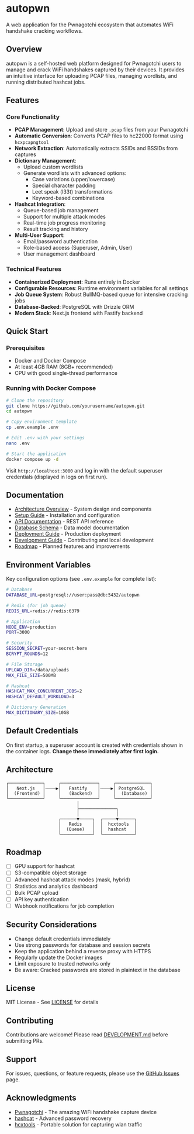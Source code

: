 # autopwn

A web application for the Pwnagotchi ecosystem that automates WiFi handshake cracking workflows.

## Overview

autopwn is a self-hosted web platform designed for Pwnagotchi users to manage and crack WiFi handshakes captured by their devices. It provides an intuitive interface for uploading PCAP files, managing wordlists, and running distributed hashcat jobs.

## Features

### Core Functionality
- **PCAP Management**: Upload and store `.pcap` files from your Pwnagotchi
- **Automatic Conversion**: Converts PCAP files to hc22000 format using `hcxpcapngtool`
- **Network Extraction**: Automatically extracts SSIDs and BSSIDs from captures
- **Dictionary Management**:
  - Upload custom wordlists
  - Generate wordlists with advanced options:
    - Case variations (upper/lowercase)
    - Special character padding
    - Leet speak (l33t) transformations
    - Keyword-based combinations
- **Hashcat Integration**:
  - Queue-based job management
  - Support for multiple attack modes
  - Real-time job progress monitoring
  - Result tracking and history
- **Multi-User Support**:
  - Email/password authentication
  - Role-based access (Superuser, Admin, User)
  - User management dashboard

### Technical Features
- **Containerized Deployment**: Runs entirely in Docker
- **Configurable Resources**: Runtime environment variables for all settings
- **Job Queue System**: Robust BullMQ-based queue for intensive cracking jobs
- **Database-Backed**: PostgreSQL with Drizzle ORM
- **Modern Stack**: Next.js frontend with Fastify backend

## Quick Start

### Prerequisites
- Docker and Docker Compose
- At least 4GB RAM (8GB+ recommended)
- CPU with good single-thread performance

### Running with Docker Compose

```bash
# Clone the repository
git clone https://github.com/yourusername/autopwn.git
cd autopwn

# Copy environment template
cp .env.example .env

# Edit .env with your settings
nano .env

# Start the application
docker compose up -d
```

Visit `http://localhost:3000` and log in with the default superuser credentials (displayed in logs on first run).

## Documentation

- [Architecture Overview](./docs/ARCHITECTURE.md) - System design and components
- [Setup Guide](./docs/SETUP.md) - Installation and configuration
- [API Documentation](./docs/API.md) - REST API reference
- [Database Schema](./docs/DATABASE.md) - Data model documentation
- [Deployment Guide](./docs/DEPLOYMENT.md) - Production deployment
- [Development Guide](./docs/DEVELOPMENT.md) - Contributing and local development
- [Roadmap](./docs/ROADMAP.md) - Planned features and improvements

## Environment Variables

Key configuration options (see `.env.example` for complete list):

```bash
# Database
DATABASE_URL=postgresql://user:pass@db:5432/autopwn

# Redis (for job queue)
REDIS_URL=redis://redis:6379

# Application
NODE_ENV=production
PORT=3000

# Security
SESSION_SECRET=your-secret-here
BCRYPT_ROUNDS=12

# File Storage
UPLOAD_DIR=/data/uploads
MAX_FILE_SIZE=500MB

# Hashcat
HASHCAT_MAX_CONCURRENT_JOBS=2
HASHCAT_DEFAULT_WORKLOAD=3

# Dictionary Generation
MAX_DICTIONARY_SIZE=10GB
```

## Default Credentials

On first startup, a superuser account is created with credentials shown in the container logs. **Change these immediately after first login.**

## Architecture

```
┌─────────────┐     ┌──────────────┐     ┌─────────────┐
│   Next.js   │────▶│   Fastify    │────▶│ PostgreSQL  │
│  (Frontend) │     │   (Backend)  │     │  (Database) │
└─────────────┘     └──────────────┘     └─────────────┘
                           │
                           ├──────────────┐
                           │              │
                    ┌──────▼─────┐  ┌─────▼──────┐
                    │   Redis    │  │  hcxtools  │
                    │  (Queue)   │  │  hashcat   │
                    └────────────┘  └────────────┘
```

## Roadmap

- [ ] GPU support for hashcat
- [ ] S3-compatible object storage
- [ ] Advanced hashcat attack modes (mask, hybrid)
- [ ] Statistics and analytics dashboard
- [ ] Bulk PCAP upload
- [ ] API key authentication
- [ ] Webhook notifications for job completion

## Security Considerations

- Change default credentials immediately
- Use strong passwords for database and session secrets
- Keep the application behind a reverse proxy with HTTPS
- Regularly update the Docker images
- Limit exposure to trusted networks only
- Be aware: Cracked passwords are stored in plaintext in the database

## License

MIT License - See [LICENSE](./LICENSE) for details

## Contributing

Contributions are welcome! Please read [DEVELOPMENT.md](./docs/DEVELOPMENT.md) before submitting PRs.

## Support

For issues, questions, or feature requests, please use the [GitHub Issues](https://github.com/yourusername/autopwn/issues) page.

## Acknowledgments

- [Pwnagotchi](https://pwnagotchi.ai/) - The amazing WiFi handshake capture device
- [hashcat](https://hashcat.net/) - Advanced password recovery
- [hcxtools](https://github.com/ZerBea/hcxtools) - Portable solution for capturing wlan traffic

